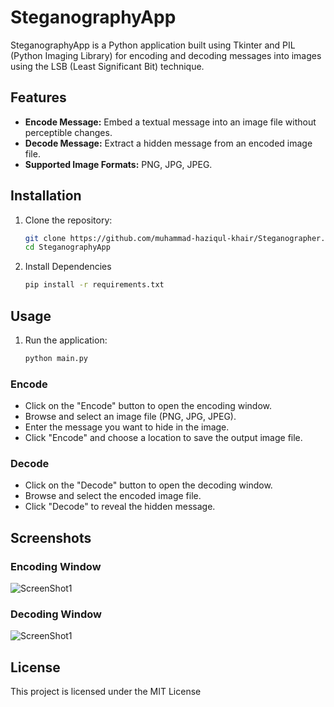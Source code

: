 # SteganographyApp

SteganographyApp is a Python application built using Tkinter and PIL (Python Imaging Library) for encoding and decoding messages into images using the LSB (Least Significant Bit) technique.

## Features

- **Encode Message:** Embed a textual message into an image file without perceptible changes.
- **Decode Message:** Extract a hidden message from an encoded image file.
- **Supported Image Formats:** PNG, JPG, JPEG.

## Installation

1. Clone the repository:
   ```bash
   git clone https://github.com/muhammad-haziqul-khair/Steganographer.git
   cd SteganographyApp
2. Install Dependencies
   ```bash
   pip install -r requirements.txt

## Usage
1. Run the application:
   ```bash
   python main.py

### Encode

- Click on the "Encode" button to open the encoding window.
- Browse and select an image file (PNG, JPG, JPEG).
- Enter the message you want to hide in the image.
- Click "Encode" and choose a location to save the output image file.

### Decode
- Click on the "Decode" button to open the decoding window.
- Browse and select the encoded image file.
- Click "Decode" to reveal the hidden message.

## Screenshots
### Encoding Window
![ScreenShot1]()

### Decoding Window
![ScreenShot1]()

## License
This project is licensed under the MIT License 

